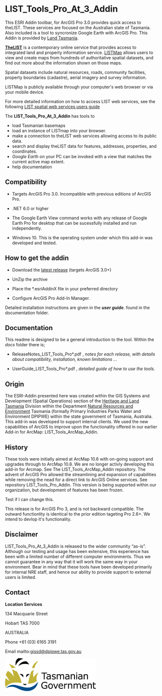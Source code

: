 # LIST_Tools_Pro_At_3_Addin

This ESRI Addin toolbar, for ArcGIS Pro 3.0 provides quick access to theLIST. These services are focused on the Australian state of Tasmania. Also included is a tool to syncronize Google Earth with ArcGIS Pro. 
This Addin is provided by [Land Tasmania](http://nre.tas.gov.au/land-tasmania).

[**TheLIST**](https://www.thelist.tas.gov.au/app/content/home)  is a contemporary online service that provides access to integrated land and property information service. [LISTMap](https://maps.thelist.tas.gov.au/listmap/app/list/map) allows users to view and create maps from hundreds of authoritative spatial datasets, and find out more about the information shown on those maps.

Spatial datasets include natural resources, roads, community facilities, property boundaries (cadastre), aerial imagery and survey information.

LISTMap is publicly available through your computer's web browser or via your mobile device.

For more detailed information on how to access LIST web services, see the following [LIST spatial web services users guide](https://www.thelist.tas.gov.au/app/content/the-list/news_and_information/resources/list_spatial_web_services_user_guide.pdf)

The **LIST_Tools_Pro_At_3_Addin** has tools to 
* load Tasmanian basemaps 
* load an instance of LISTmap into your browser. 
* make a connection to theLIST web services allowing access to its public data.
* search and display theLIST data for features, addresses, properties, and coordinates.
* *Google Earth* on your PC can be invoked with a view that matches the current active map extent.
* help documentation

## Compatibility

* Targets ArcGIS Pro 3.0. Incompatible with previous editions of ArcGIS Pro.

* .NET 6.0 or higher

* The Google Earth View command works with any release of Google Earth Pro for desktop that can be sucessfully installed and run independently.

* Windows 10. This is the operating system under which this add-in was developed and tested.


## How to get the addin

* Download the [latest release](https://github.com/DPIPWE/LIST_Tools_Pro_At_3_Addin/releases/latest) (targets ArcGIS 3.0+) 

* UnZip the archive

* Place the *.esriAddinX file in your preferred directory

* Configure ArcGIS Pro Add-In Manager.

Detailed installation instructions are given in the **_user guide_**. found in the documentation folder.


## Documentation
This readme is designed to be a general introduction to the tool. Within the *docs* folder there is;

* ReleaseNotes_LIST_Tools_Pro*.pdf , *notes for each release, with details about compatibility, installation, known limitations ...*

* UserGuide_LIST_Tools_Pro*.pdf , *detailed guide of how to use the tools*.

## Origin

The ESRI-Addin presented here was created within the GIS Systems and Development (Spatial Operations) section of the [Heritage and Land Tasmania](http://nre.tas.gov.au/land-tasmania) Division within the Department [Natural Resources and Environment](http://nre.tas.gov.au/) Tasmania (formally Primary Industries Parks Water and Environment DPIPWE) within the state government of Tasmania, Australia. This add-in was developed to support internal clients. We used the new capabilities of ArcGIS to improve upon the functionality offered in our earlier Add-in for ArcMap: LIST_Tools_ArcMap_Addin. 

## History
These tools were initially aimed at ArcMap 10.6 with on-going support and upgrades through to ArcMap 10.8. We are no longer activly developing this add-in for Arcmap. See The LIST_Tools_ArcMap_Addin repository. The advent of ArcGIS Pro allowed the streamlining and expansion of capabilities while removing the nead for a direct link to ArcGIS Online services. See repository LIST_Tools_Pro_Addin. This version is being supported within our organization, but development of features has been frozen. 

Test if I can change this.

This release is for ArcGIS Pro 3, and is not backward compatible. The outward functionlity is identical to the prior edition tageting Pro 2.6+. We intend to devlop it's functionality.

## Disclaimer

LIST_Tools_Pro_At_3_Addin is released to the wider community “as-is”. Although our testing and usage has been extensive, this experience has been with a limited number of different computer environments. Thus we cannot guarantee in any way that it will work the same way in your environment. Bear in mind that these tools have been developed primarily for internal NRE staff, and hence our ability to provide support to external users is limited.

## Contact

**Location Services**

134 Macquarie Street

Hobart TAS 7000

AUSTRALIA

Phone +61 (03) 6165 3191

Email mailto:gissd@dpipwe.tas.gov.au 

<img src="Media/Tas_Gov_logo.jpg" width="300" height="108" />
